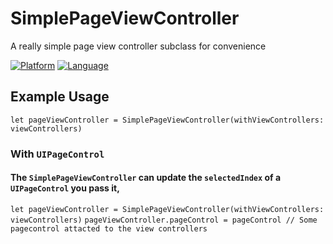 # SimplePageViewController

A really simple page view controller subclass for convenience

[![Platform](http://img.shields.io/badge/platform-ios-blue.svg?style=flat
)](https://developer.apple.com/iphone/index.action)
[![Language](http://img.shields.io/badge/language-swift-brightgreen.svg?style=flat
)](https://developer.apple.com/swift)

## Example Usage

`let pageViewController = SimplePageViewController(withViewControllers: viewControllers)`

### With `UIPageControl`
#### The `SimplePageViewController` can update the `selectedIndex` of a `UIPageControl` you pass it, 

`let pageViewController = SimplePageViewController(withViewControllers: viewControllers)`
`pageViewController.pageControl = pageControl // Some pagecontrol attacted to the view controllers`
